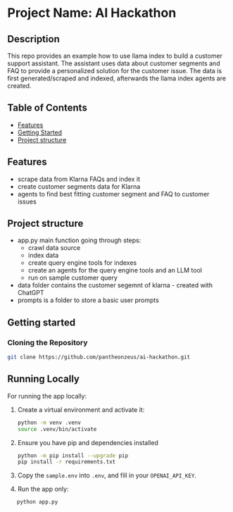# Project Name: AI Hackathon

## Description
This repo provides an example how to use llama index to build a customer support assistant.
The assistant uses data about customer segments and FAQ to provide a personalized solution for the customer issue.
The data is first generated/scraped and indexed, afterwards the llama index agents are created.

## Table of Contents
- [Features](#features)
- [Getting Started](#getting-started)
- [Project structure](#project-structure)

## Features
* scrape data from Klarna FAQs and index it
* create customer segments data for Klarna
* agents to find best fitting customer segment and FAQ to customer issues

## Project structure
* app.py main function going through steps:
    * crawl data source
    * index data
    * create query engine tools for indexes
    * create an agents for the query engine tools and an LLM tool
    * run on sample customer query
* data folder contains the customer segemnt of klarna - created with ChatGPT
* prompts is a folder to store a basic user prompts

## Getting started

### Cloning the Repository

```bash
git clone https://github.com/pantheonzeus/ai-hackathon.git
```

## Running Locally

For running the app locally:
1. Create a virtual environment and activate it:
    ```bash
    python -m venv .venv
    source .venv/bin/activate
    ```

2. Ensure you have pip and dependencies installed
    ```bash
    python -m pip install --upgrade pip
    pip install -r requirements.txt
    ```

3. Copy the `sample.env` into `.env`, and fill in your `OPENAI_API_KEY`.

4. Run the app only:
```bash
   python app.py
   ```

